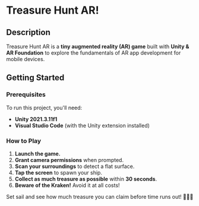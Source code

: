 
# **Treasure Hunt AR!**  

## **Description**  
Treasure Hunt AR is a **tiny augmented reality (AR) game** built with **Unity & AR Foundation** to explore the fundamentals of AR app development for mobile devices.  

## **Getting Started**  

### **Prerequisites**  
To run this project, you'll need:  
- **Unity 2021.3.11f1**  
- **Visual Studio Code** (with the Unity extension installed)  

### **How to Play**  
1. **Launch the game.**  
2. **Grant camera permissions** when prompted.  
3. **Scan your surroundings** to detect a flat surface.  
4. **Tap the screen** to spawn your ship.  
5. **Collect as much treasure as possible** within **30 seconds**.  
6. **Beware of the Kraken!** Avoid it at all costs!  

Set sail and see how much treasure you can claim before time runs out! 🏴‍☠️✨  

